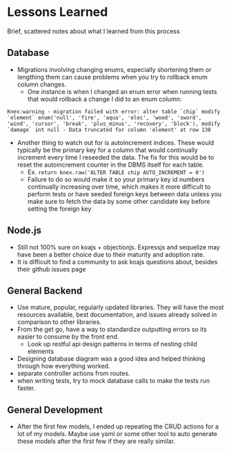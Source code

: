 # Lessons Learned
Brief, scattered notes about what I learned from this process

## Database
- Migrations involving changing enums, especially shortening them or lengthing them can cause problems when you try to rollback enum column changes.
  - One instance is when I changed an enum error when running tests that would rollback a change I did to an enum column:

```
Knex:warning - migration failed with error: alter table `chip` modify `element` enum('null', 'fire', 'aqua', 'elec', 'wood', 'sword', 'wind', 'cursor', 'break', 'plus_minus', 'recovery', 'block'), modify `damage` int null - Data truncated for column 'element' at row 138
```

- Another thing to watch out for is autoincrement indices. These would typically be the primary key for a column that would continually increment every time I reseeded the data. The fix for this would be to reset the autoincrement counter in the DBMS itself for each table.
  - Ex. `return knex.raw('ALTER TABLE chip AUTO_INCREMENT = 0')`
  - Failure to do so would make it so your primary key id numbers continually increasing over time, which makes it more difficult to perform tests or have seeded foreign keys between data unless you make sure to fetch the data by some other candidate key before setting the foreign key

## Node.js
- Still not 100% sure on koajs + objectionjs. Expressjs and sequelize may have been a better choice due to their maturity and adoption rate.
- It is difficult to find a community to ask koajs questions about, besides their github issues page

## General Backend
- Use mature, popular, regularly updated libraries. They will have the most resources available, best documentation, and issues already solved in comparison to other libraries.
- From the get go, have a way to standardize outputting errors so its easier to consume by the front end.
  - Look up restful api design patterns in terms of nesting child elements
- Designing database diagram was a good idea and helped thinking through how everything worked.
- separate controller actions from routes.
- when writing tests, try to mock database calls to make the tests run faster.

## General Development
- After the first few models, I ended up repeating the CRUD actions for a lot of my models. Maybe use yaml or some other tool to auto generate these models after the first few if they are really similar.
